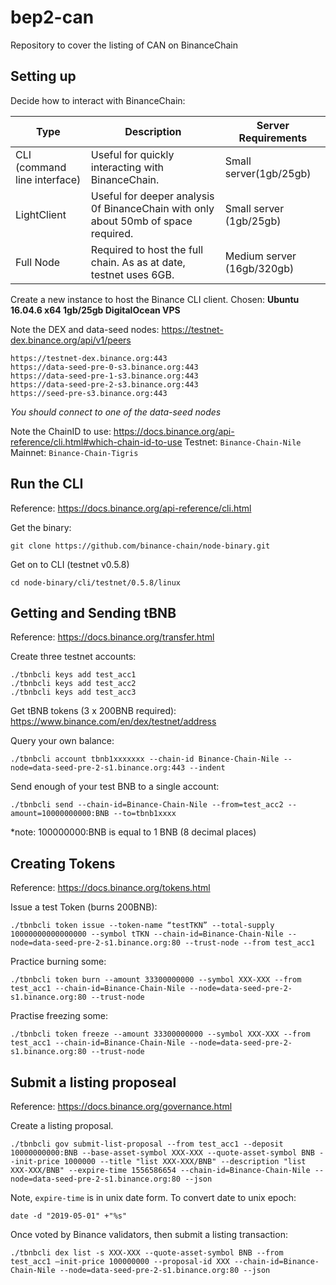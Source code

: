 # bep2-can
Repository to cover the listing of CAN on BinanceChain


## Setting up
Decide how to interact with BinanceChain:

|Type|Description|Server Requirements|
| --- | --- | --- |
|CLI (command line interface) | Useful for quickly interacting with BinanceChain. | Small server(1gb/25gb) |
|LightClient |Useful for deeper analysis 0f BinanceChain with only about 50mb of space required. |Small server (1gb/25gb) | 
|Full Node |Required to host the full chain. As as at date, testnet uses 6GB. |Medium server (16gb/320gb)| 

Create a new instance to host the Binance CLI client.
Chosen: **Ubuntu 16.04.6 x64 1gb/25gb DigitalOcean VPS**

Note the DEX and data-seed nodes:
https://testnet-dex.binance.org/api/v1/peers
```
https://testnet-dex.binance.org:443
https://data-seed-pre-0-s3.binance.org:443
https://data-seed-pre-1-s3.binance.org:443
https://data-seed-pre-2-s3.binance.org:443
https://seed-pre-s3.binance.org:443
```
*You should connect to one of the data-seed nodes*

Note the ChainID to use: https://docs.binance.org/api-reference/cli.html#which-chain-id-to-use
Testnet: `Binance-Chain-Nile`
Mainnet: `Binance-Chain-Tigris`

## Run the CLI
Reference: https://docs.binance.org/api-reference/cli.html

Get the binary:
```
git clone https://github.com/binance-chain/node-binary.git
```

Get on to CLI (testnet v0.5.8)
```
cd node-binary/cli/testnet/0.5.8/linux
```

## Getting and Sending tBNB
Reference: https://docs.binance.org/transfer.html

Create three testnet accounts:
```
./tbnbcli keys add test_acc1
./tbnbcli keys add test_acc2
./tbnbcli keys add test_acc3
```

Get tBNB tokens (3 x 200BNB required): 
https://www.binance.com/en/dex/testnet/address

Query your own balance:
```
./tbnbcli account tbnb1xxxxxxx --chain-id Binance-Chain-Nile --node=data-seed-pre-2-s1.binance.org:443 --indent
```

Send enough of your test BNB to a single account:
```
./tbnbcli send --chain-id=Binance-Chain-Nile --from=test_acc2 --amount=10000000000:BNB --to=tbnb1xxxx
```
*note: 100000000:BNB is equal to 1 BNB (8 decimal places)

## Creating Tokens
Reference: https://docs.binance.org/tokens.html

Issue a test Token (burns 200BNB):
```
./tbnbcli token issue --token-name “testTKN” --total-supply 10000000000000000 --symbol tTKN --chain-id=Binance-Chain-Nile --node=data-seed-pre-2-s1.binance.org:80 --trust-node --from test_acc1
```

Practice burning some:
```
./tbnbcli token burn --amount 33300000000 --symbol XXX-XXX --from test_acc1 --chain-id=Binance-Chain-Nile --node=data-seed-pre-2-s1.binance.org:80 --trust-node
```

Practise freezing some:
```
./tbnbcli token freeze --amount 33300000000 --symbol XXX-XXX --from test_acc1 --chain-id=Binance-Chain-Nile --node=data-seed-pre-2-s1.binance.org:80 --trust-node
```

## Submit a listing proposeal
Reference: https://docs.binance.org/governance.html

Create a listing proposal. 
```
./tbnbcli gov submit-list-proposal --from test_acc1 --deposit 10000000000:BNB --base-asset-symbol XXX-XXX --quote-asset-symbol BNB --init-price 1000000 --title "list XXX-XXX/BNB" --description "list XXX-XXX/BNB" --expire-time 1556586654 --chain-id=Binance-Chain-Nile --node=data-seed-pre-2-s1.binance.org:80 --json
```

Note, `expire-time` is in unix date form. To convert date to unix epoch:
```
date -d "2019-05-01" +"%s"
```

Once voted by Binance validators, then submit a listing transaction:
```
./tbnbcli dex list -s XXX-XXX --quote-asset-symbol BNB --from test_acc1 —init-price 100000000 --proposal-id XXX --chain-id=Binance-Chain-Nile --node=data-seed-pre-2-s1.binance.org:80 --json
```
